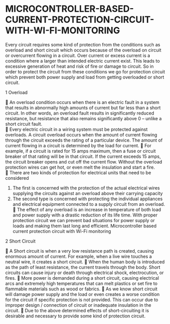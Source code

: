 # MICROCONTROLLER-BASED-CURRENT-PROTECTION-CIRCUIT-WITH-WI-FI-MONITORING

Every circuit requires some kind of protection from the conditions such as overload and short 
circuit which occurs because of the overload on circuit or overcurrent flowing in a circuit. 
Over current or excess current is a condition where a larger than intended electric current 
exist. This leads to excessive generation of heat and risk of fire or damage to circuit. So in 
order to protect the circuit from these conditions we go for protection circuit which prevent 
both power supply and load from getting overloaded or short circuit.  
 
1 Overload 

 An overload condition occurs when there is an electric fault in a system that results in 
abnormally high amounts of current but far less than a short circuit.  In other words, 
an overload fault results in significantly reduced resistance, but resistance that also 
remains significantly above 0 – unlike a short circuit fault.  
 Every electric circuit in a wiring system must be protected against overloads.  A 
circuit overload occurs when the amount of current flowing through the circuit 
exceeds the rating of a particular device. The amount of current flowing in a circuit is 
determined by the load for current. 
 For example, if a circuit is rated for 15 amps maximum, then a fuse or circuit breaker 
of that rating will be in that circuit. If the current exceeds 15 amps, the circuit breaker 
opens and cut off the current flow. Without the overload protection wires can get hot, 
or even melt the insulation and start a fire.  
 There are two kinds of protection for electrical units that need to be considered 
1. The first is concerned with the protection of the actual electrical wires supplying 
the circuits against an overload above their carrying capacity 
2. The second type is concerned with protecting the individual appliances and 
electrical equipment connected to a supply circuit from an overload.  
 The effect of any overload is an increase in temperature of both load and power 
supply with a drastic reduction of its life time. With proper protection circuit we can 
prevent bad situations for power supply or loads and making them last long and 
efficient. 
Microcontroller based current protection circuit with Wi-Fi monitoring 
 
 
                              
2 Short Circuit 

 A Short circuit is when a very low resistance path is created, causing enormous 
amount of current. For example, when a live wire touches a neutral wire, it creates a 
short circuit. 
 When the human body is introduced as the path of least resistance, the current travels 
through the body. Short circuits can cause injury or death through electrical shock, 
electrocution, or fires. 
 More power is demanded during a short circuit, causing electrical arcs and extremely 
high temperatures that can melt plastics or set fire to flammable materials such as 
wood or fabrics. 
 As we know short circuit will damage power supply and the load or even creates 
a worse condition for the circuit if specific protection is not provided. This can occur 
due to improper design / connection of circuit or inadequate insulation in the circuit. 
 Due to the above determined effects of short-circuiting it is desirable and necessary 
to provide some kind of protection circuit.
